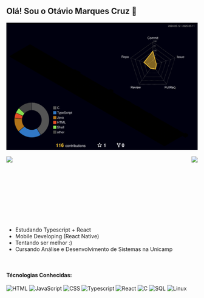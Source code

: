  ## Olá! Sou o Otávio Marques Cruz 🫡

![Status](./profile-3d-contrib/profile-night-rainbow.svg)


 <img loading="lazy" align="left" height="180em" src="https://github-readme-stats.vercel.app/api?username=otbox&show_icons=true&theme=transparent&include_all_commits=true&count_private=true"/>
 <img align="right"  src="https://github-readme-stats.vercel.app/api/top-langs/?username=otbox&theme=transparent&size_weight=0.5&count_weight=0.5&count_private=false" />

<br/>
<br/>
<br/>
<br/>
<br/>
<br/>
<br/>
<br/>
<br/>
<br/>

- Estudando Typescript + React
- Mobile Developing (React Native)
- Tentando ser melhor :)
- Cursando Análise e Desenvolvimento de Sistemas na Unicamp
  
<br/>

#### Técnologias Conhecidas:
 ![HTML](https://img.shields.io/badge/HTML-red?style=for-the-badge&logo=HTML5&logoColor=white)
 ![JavaScript](https://img.shields.io/badge/Javascript-yellow?style=for-the-badge&logo=Javascript&logoColor=white)
 ![CSS](https://img.shields.io/badge/CSS-blue?style=for-the-badge&logo=Css3&logoColor=white)
 ![Typescript](https://img.shields.io/badge/Typescript-darkblue?style=for-the-badge&logo=Typescript&logoColor=white)
 ![React](https://img.shields.io/badge/React-blue?style=for-the-badge&logo=React&logoColor=white)
 ![C](https://img.shields.io/badge/-A8B9CC?style=for-the-badge&logo=C&logoColor=white)
 ![SQL](https://img.shields.io/badge/MySQL-4479A1?style=for-the-badge&logo=MySQL&logoColor=white)
 ![Linux](https://img.shields.io/badge/Linux-FCC624?style=for-the-badge&logo=Linux&logoColor=white)


   

